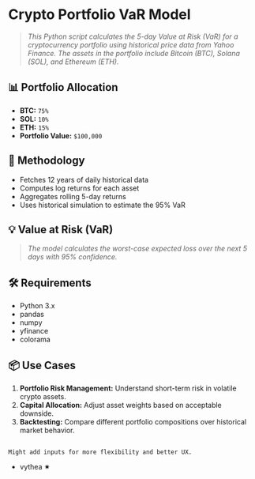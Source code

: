 # Crypto Portfolio VaR Model

> *This Python script calculates the 5-day Value at Risk (VaR) for a cryptocurrency portfolio using historical price data from Yahoo Finance. The assets in the portfolio include Bitcoin (BTC), Solana (SOL), and Ethereum (ETH).*

## 📊 Portfolio Allocation

- **BTC:** `75%`
- **SOL:** `10%`
- **ETH:** `15%`
- **Portfolio Value:** `$100,000`

## 🧠 Methodology

- Fetches 12 years of daily historical data
- Computes log returns for each asset
- Aggregates rolling 5-day returns
- Uses historical simulation to estimate the 95% VaR

## 💡 Value at Risk (VaR)

> *The model calculates the worst-case expected loss over the next 5 days with 95% confidence.*

## 🛠 Requirements

- Python 3.x
- pandas
- numpy
- yfinance
- colorama

## 📦 Use Cases

1. **Portfolio Risk Management:** Understand short-term risk in volatile crypto assets.
2. **Capital Allocation:** Adjust asset weights based on acceptable downside.
3. **Backtesting:** Compare different portfolio compositions over historical market behavior.

##

`Might add inputs for more flexibility and better UX.`
- vythea ✷

